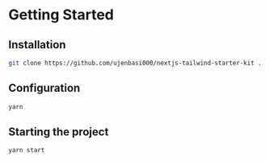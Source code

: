 # Getting Started

## Installation

```bash
git clone https://github.com/ujenbasi000/nextjs-tailwind-starter-kit .
```

## Configuration

```bash
yarn
```

## Starting the project

```bash
yarn start
```
